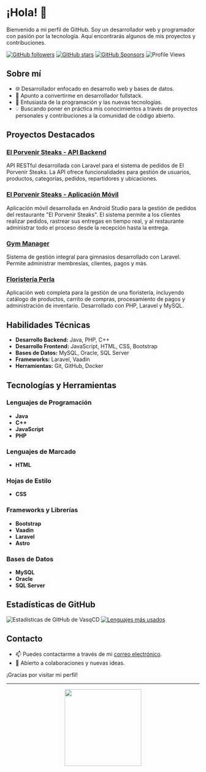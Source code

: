 # ¡Hola! 👋

Bienvenido a mi perfil de GitHub. Soy un desarrollador web y programador con pasión por la tecnología. Aquí encontrarás algunos de mis proyectos y contribuciones.

[![GitHub followers](https://img.shields.io/github/followers/VasqCD?style=social)](https://github.com/VasqCD)
[![GitHub stars](https://img.shields.io/github/stars/VasqCD?style=social)](https://github.com/VasqCD)
[![GitHub Sponsors](https://img.shields.io/github/sponsors/VasqCD)](https://github.com/sponsors/VasqCD)
![Profile Views](https://komarev.com/ghpvc/?username=VasqCD)

## Sobre mí

- 🌐 Desarrollador enfocado en desarrollo web y bases de datos.
- 🎯 Apunto a convertirme en desarrollador fullstack.
- 🚀 Entusiasta de la programación y las nuevas tecnologías.
- 💡 Buscando poner en práctica mis conocimientos a través de proyectos personales y contribuciones a la comunidad de código abierto.

## Proyectos Destacados

### [El Porvenir Steaks - API Backend](https://github.com/VasqCD/back-porvenir-steaks.git)
API RESTful desarrollada con Laravel para el sistema de pedidos de El Porvenir Steaks. La API ofrece funcionalidades para gestión de usuarios, productos, categorías, pedidos, repartidores y ubicaciones.

### [El Porvenir Steaks - Aplicación Móvil](https://github.com/VasqCD/PorvenirSteaks.git)
Aplicación móvil desarrollada en Android Studio para la gestión de pedidos del restaurante "El Porvenir Steaks". El sistema permite a los clientes realizar pedidos, rastrear sus entregas en tiempo real, y al restaurante administrar todo el proceso desde la recepción hasta la entrega.

### [Gym Manager](https://github.com/VasqCD/Gym_Manager_v2.git)
Sistema de gestión integral para gimnasios desarrollado con Laravel. Permite administrar membresías, clientes, pagos y más.

### [Floristería Perla](https://github.com/VasqCD/Floristeria-Perla)
Aplicación web completa para la gestión de una floristería, incluyendo catálogo de productos, carrito de compras, procesamiento de pagos y administración de inventario. Desarrollado con PHP, Laravel y MySQL.

## Habilidades Técnicas

- **Desarrollo Backend:** Java, PHP, C++
- **Desarrollo Frontend:** JavaScript, HTML, CSS, Bootstrap
- **Bases de Datos:** MySQL, Oracle, SQL Server
- **Frameworks:** Laravel, Vaadin
- **Herramientas:** Git, GitHub, Docker

## Tecnologías y Herramientas

### Lenguajes de Programación

- **Java**
- **C++**
- **JavaScript**
- **PHP**

### Lenguajes de Marcado

- **HTML**

### Hojas de Estilo

- **CSS**

### Frameworks y Librerías

- **Bootstrap**
- **Vaadin**
- **Laravel**
- **Astro**

### Bases de Datos

- **MySQL**
- **Oracle**
- **SQL Server**

## Estadísticas de GitHub

![Estadísticas de GitHub de VasqCD](https://github-readme-stats.vercel.app/api?username=VasqCD&show_icons=true&theme=radical)
[![Lenguajes más usados](https://github-readme-stats.vercel.app/api/top-langs/?username=VasqCD&layout=compact)](https://github.com/VasqCD/github-readme-stats)

## Contacto

- 📫 Puedes contactarme a través de mi [correo electrónico](mailto:chris_vasq@outlook.es).
- 💬 Abierto a colaboraciones y nuevas ideas.

¡Gracias por visitar mi perfil!

---

<div align="center">
    <img src="https://miro.medium.com/v2/resize:fit:1200/1*dDRXeF51Q_1ixR5Z3PhT2Q.gif" width="200"/>
</div>
